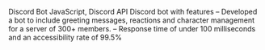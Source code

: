 Discord Bot JavaScript, Discord API
Discord bot with features
– Developed a bot to include greeting messages, reactions and character management for a server of 300+ members.
– Response time of under 100 milliseconds and an accessibility rate of 99.5%

